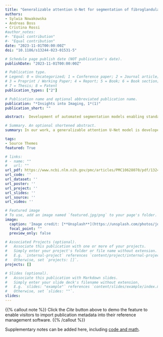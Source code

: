 ```yaml
---
title: "Generalizable attention U-Net for segmentation of fibroglandular tissue and background parenchymal enhancement in breast DCE-MRI"
authors:
- Sylwia Nowakowska
- Andreas Boss
- Cristina Rossi
#author_notes:
#- "Equal contribution"
#- "Equal contribution"
date: "2023-11-01T00:00:00Z"
doi: "10.1186/s13244-023-01531-5"

# Schedule page publish date (NOT publication's date).
publishDate: "2023-11-01T00:00:00Z"

# Publication type.
# Legend: 0 = Uncategorized; 1 = Conference paper; 2 = Journal article;
# 3 = Preprint / Working Paper; 4 = Report; 5 = Book; 6 = Book section;
# 7 = Thesis; 8 = Patent
publication_types: ["2"]

# Publication name and optional abbreviated publication name.
publication: "*Insights into Imaging, 1*(1)"
publication_short: ""

abstract:  Development of automated segmentation models enabling standardized volumetric quantification of fibroglandular tissue (FGT) from native volumes and background parenchymal enhancement (BPE) from subtraction volumes of dynamic contrast-enhanced breast MRI. Subsequent assessment of the developed models in the context of FGT and BPE Breast Imaging Reporting and Data System (BI-RADS)-compliant classification. 

# Summary. An optional shortened abstract.
summary: In our work, a generalizable attention U-Net model is developed, which can reliably segment breast tissue and contrast uptake of the healthy parenchyma in breast DCE-MRI. Our results suggest that when assessing breast tissue density, it is sufficient to use volumetric measures alone. However, for the evaluation of contrast uptake, additional models considering voxels’ intensity distribution and morphology are required..

tags:
- Source Themes
featured: True

# links:
# - name: ""
#   url: ""
url_pdf: https://www.ncbi.nlm.nih.gov/pmc/articles/PMC10628070/pdf/13244_2023_Article_1531.pdf
url_code: ''
url_dataset: ''
url_poster: ''
url_project: ''
url_slides: ''
url_source: ''
url_video: ''

# Featured image
# To use, add an image named `featured.jpg/png` to your page's folder. 
image:
  caption: 'Image credit: [**Unsplash**](https://unsplash.com/photos/jdD8gXaTZsc)'
  focal_point: ""
  preview_only: false

# Associated Projects (optional).
#   Associate this publication with one or more of your projects.
#   Simply enter your project's folder or file name without extension.
#   E.g. `internal-project` references `content/project/internal-project/index.md`.
#   Otherwise, set `projects: []`.
projects: []

# Slides (optional).
#   Associate this publication with Markdown slides.
#   Simply enter your slide deck's filename without extension.
#   E.g. `slides: "example"` references `content/slides/example/index.md`.
#   Otherwise, set `slides: ""`.
slides:
---
```


{{% callout note %}}
Click the *Cite* button above to demo the feature to enable visitors to import publication metadata into their reference management software.
{{% /callout %}}

Supplementary notes can be added here, including [code and math](https://sourcethemes.com/academic/docs/writing-markdown-latex/).
